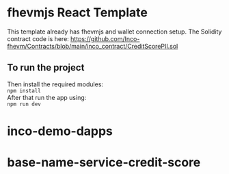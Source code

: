 # fhevmjs React Template

This template already has fhevmjs and wallet connection setup. The Solidity contract code is here: https://github.com/Inco-fhevm/Contracts/blob/main/inco_contract/CreditScorePII.sol

## To run the project

Then install the required modules: \
`npm install ` \
After that run the app using: \
`npm run dev `

# inco-demo-dapps

# base-name-service-credit-score
